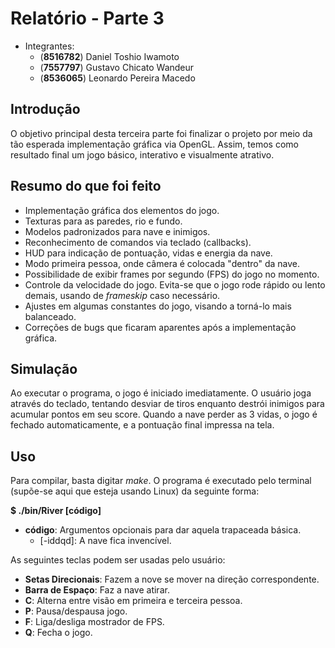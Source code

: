 Relatório - Parte 3
===================

  - Integrantes:
    - (**8516782**) Daniel Toshio Iwamoto
    - (**7557797**) Gustavo Chicato Wandeur
    - (**8536065**) Leonardo Pereira Macedo

Introdução
----------
  O objetivo principal desta terceira parte foi finalizar o projeto por meio da tão esperada implementação gráfica via OpenGL. Assim, temos como resultado final um jogo básico, interativo e visualmente atrativo.
  
Resumo do que foi feito
-----------------------
  - Implementação gráfica dos elementos do jogo.
  - Texturas para as paredes, rio e fundo.
  - Modelos padronizados para nave e inimigos.
  - Reconhecimento de comandos via teclado (callbacks).
  - HUD para indicação de pontuação, vidas e energia da nave.
  - Modo primeira pessoa, onde câmera é colocada "dentro" da nave.
  - Possibilidade de exibir frames por segundo (FPS) do jogo no momento.
  - Controle da velocidade do jogo. Evita-se que o jogo rode rápido ou lento demais, usando de *frameskip* caso necessário.
  - Ajustes em algumas constantes do jogo, visando a torná-lo mais balanceado.
  - Correções de bugs que ficaram aparentes após a implementação gráfica.
 
Simulação
---------
  Ao executar o programa, o jogo é iniciado imediatamente. O usuário joga através do teclado, tentando desviar de tiros enquanto destrói inimigos para acumular pontos em seu score. Quando a nave perder as 3 vidas, o jogo é fechado automaticamente, e a pontuação final impressa na tela.

Uso
---
  Para compilar, basta digitar *make*.
  O programa é executado pelo terminal (supõe-se aqui que esteja usando Linux) da seguinte forma:

  **$ ./bin/River [código]**
  - **código**: Argumentos opcionais para dar aquela trapaceada básica.
    + [-iddqd]: A nave fica invencível.
  
As seguintes teclas podem ser usadas pelo usuário:
  - **Setas Direcionais**: Fazem a nove se mover na direção correspondente.
  - **Barra de Espaço**: Faz a nave atirar.
  - **C**: Alterna entre visão em primeira e terceira pessoa.
  - **P**: Pausa/despausa jogo.
  - **F**: Liga/desliga mostrador de FPS.
  - **Q**: Fecha o jogo.
